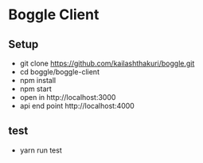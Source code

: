 # Boggle Client
## Setup
- git clone https://github.com/kailashthakuri/boggle.git
- cd boggle/boggle-client
- npm install
- npm start
- open in http://localhost:3000
- api end point http://localhost:4000
## test
- yarn run test
